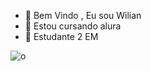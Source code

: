 - 👋 Bem Vindo , Eu sou Wilian
- 👀 Estou cursando alura  
- 🌱  Estudante 2 EM

![o](https://media1.tenor.com/m/ll9grA6WekcAAAAd/cool-fun.gif)
